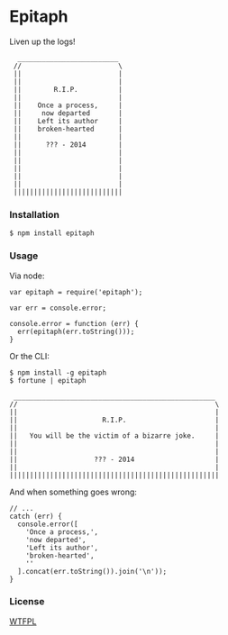 # Epitaph

Liven up the logs!

      _________________________
     //                        \
     ||                        |
     ||                        |
     ||        R.I.P.          |
     ||                        |
     ||    Once a process,     |
     ||     now departed       |
     ||    Left its author     |
     ||    broken-hearted      |
     ||                        |
     ||      ??? - 2014        |
     ||                        |
     ||                        |
     ||                        |
     ||                        |
     ||                        |
     |||||||||||||||||||||||||||


### Installation

    $ npm install epitaph

### Usage

Via node:

    var epitaph = require('epitaph');

    var err = console.error;

    console.error = function (err) {
      err(epitaph(err.toString()));
    }

Or the CLI:

    $ npm install -g epitaph
    $ fortune | epitaph

     __________________________________________________
    //                                                 \
    ||                                                 |
    ||                     R.I.P.                      |
    ||                                                 |
    ||   You will be the victim of a bizarre joke.     |
    ||                                                 |
    ||                                                 |
    ||                   ??? - 2014                    |
    ||                                                 |
    ||||||||||||||||||||||||||||||||||||||||||||||||||||

And when something goes wrong:

    // ...
    catch (err) {
      console.error([
        'Once a process,',
        'now departed',
        'Left its author',
        'broken-hearted',
        ''
      ].concat(err.toString()).join('\n'));
    }

### License

[WTFPL](http://www.wtfpl.net/)


